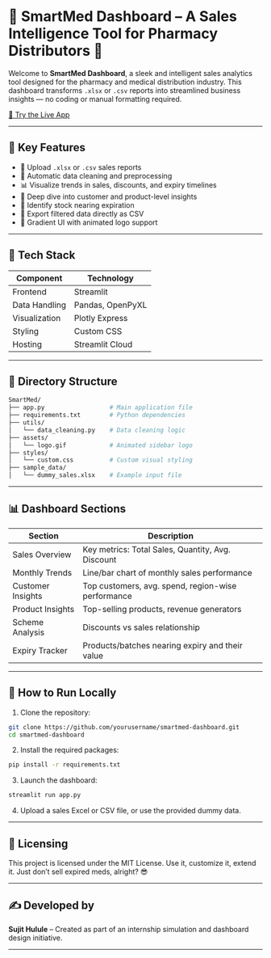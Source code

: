 # 🧠 SmartMed Dashboard – A Sales Intelligence Tool for Pharmacy Distributors 💊

Welcome to **SmartMed Dashboard**, a sleek and intelligent sales analytics tool designed for the pharmacy and medical distribution industry. This dashboard transforms `.xlsx` or `.csv` reports into streamlined business insights — no coding or manual formatting required.

[🔗 Try the Live App](https://smartmed-llp.streamlit.app/)

---

## 🌟 Key Features

* 📁 Upload `.xlsx` or `.csv` sales reports
* 🧹 Automatic data cleaning and preprocessing
* 📊 Visualize trends in sales, discounts, and expiry timelines
* 🧠 Deep dive into customer and product-level insights
* 📅 Identify stock nearing expiration
* 🧾 Export filtered data directly as CSV
* 🎨 Gradient UI with animated logo support

---

## 🧰 Tech Stack

| Component     | Technology       |
| ------------- | ---------------- |
| Frontend      | Streamlit        |
| Data Handling | Pandas, OpenPyXL |
| Visualization | Plotly Express   |
| Styling       | Custom CSS       |
| Hosting       | Streamlit Cloud  |

---

## 📂 Directory Structure

```bash
SmartMed/
├── app.py                  # Main application file
├── requirements.txt        # Python dependencies
├── utils/
│   └── data_cleaning.py    # Data cleaning logic
├── assets/
│   └── logo.gif            # Animated sidebar logo
├── styles/
│   └── custom.css          # Custom visual styling
├── sample_data/
│   └── dummy_sales.xlsx    # Example input file
```

---

## 📊 Dashboard Sections

| Section           | Description                                        |
| ----------------- | -------------------------------------------------- |
| Sales Overview    | Key metrics: Total Sales, Quantity, Avg. Discount  |
| Monthly Trends    | Line/bar chart of monthly sales performance        |
| Customer Insights | Top customers, avg. spend, region-wise performance |
| Product Insights  | Top-selling products, revenue generators           |
| Scheme Analysis   | Discounts vs sales relationship                    |
| Expiry Tracker    | Products/batches nearing expiry and their value    |

---

## 🔧 How to Run Locally

1. Clone the repository:

```bash
git clone https://github.com/yourusername/smartmed-dashboard.git
cd smartmed-dashboard
```

2. Install the required packages:

```bash
pip install -r requirements.txt
```

3. Launch the dashboard:

```bash
streamlit run app.py
```

4. Upload a sales Excel or CSV file, or use the provided dummy data.

---

## 📌 Licensing

This project is licensed under the MIT License. Use it, customize it, extend it. Just don’t sell expired meds, alright? 😎

---

## ✍️ Developed by

**Sujit Hulule** – Created as part of an internship simulation and dashboard design initiative.

---
